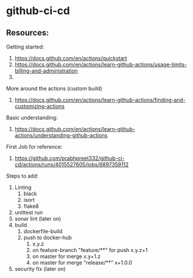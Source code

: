 # github-ci-cd

## Resources:

Getting started:
1. https://docs.github.com/en/actions/quickstart
2. https://docs.github.com/en/actions/learn-github-actions/usage-limits-billing-and-administration
3. 

More around the actions (custom build)
1. https://docs.github.com/en/actions/learn-github-actions/finding-and-customizing-actions

Basic understanding:
1. https://docs.github.com/en/actions/learn-github-actions/understanding-github-actions

First Job for reference:
1. https://github.com/prabhpreet332/github-ci-cd/actions/runs/4015527605/jobs/6897359112

Steps to add:
1. Linting
    1. black
    2. isort
    3. flake8
2. unittest run
3. sonar lint (later on)
4. build
    1. dockerfile-build
    2. push to docker-hub
        1. x.y.z
        2. on feature-branch "feature/**" for push x.y.z+1
        2. on master for merge x.y+1.z
        2. on master for merge "release/**" x+1.0.0
5. security fix (later on)
